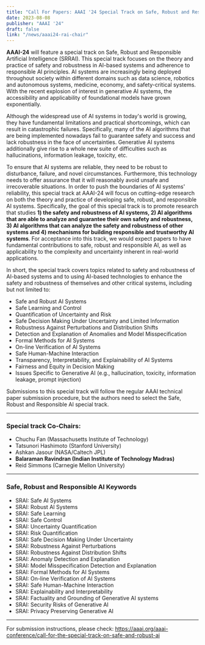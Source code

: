 ```yaml
---
title: "Call For Papers: AAAI '24 Special Track on Safe, Robust and Responsible AI"
date: 2023-08-08
publisher: "AAAI '24"
draft: false
link: "/news/aaai24-rai-chair"
---
```


**AAAI-24** will feature a special track on Safe, Robust and Responsible Artificial Intelligence (SRRAI). This special track focuses on the theory and practice of safety and robustness in AI-based systems and adherence to responsible AI principles. AI systems are increasingly being deployed throughout society within different domains such as data science, robotics and autonomous systems, medicine, economy, and safety-critical systems. With the recent explosion of interest in generative AI systems, the accessibility and applicability of foundational models have grown exponentially. 


Although the widespread use of AI systems in today's world is growing, they have fundamental limitations and practical shortcomings, which can result in catastrophic failures. Specifically, many of the AI algorithms that are being implemented nowadays fail to guarantee safety and success and lack robustness in the face of uncertainties. Generative AI systems additionally give rise to a whole new suite of difficulties such as hallucinations, information leakage, toxicity, etc. 


To ensure that AI systems are reliable, they need to be robust to disturbance, failure, and novel circumstances. Furthermore, this technology needs to offer assurance that it will reasonably avoid unsafe and irrecoverable situations. In order to push the boundaries of AI systems' reliability, this special track at AAAI-24 will focus on cutting-edge research on both the theory and practice of developing safe, robust, and responsible AI systems. Specifically, the goal of this special track is to promote research that studies **1) the safety and robustness of AI systems, 2) AI algorithms that are able to analyze and guarantee their own safety and robustness, 3) AI algorithms that can analyze the safety and robustness of other systems and 4) mechanisms for building responsible and trustworthy AI systems**. For acceptance into this track, we would expect papers to have fundamental contributions to safe, robust and responsible AI, as well as applicability to the complexity and uncertainty inherent in real-world applications.

In short, the special track covers topics related to safety and robustness of AI-based systems and to using AI-based technologies to enhance the safety and robustness of themselves and other critical systems, including but not limited to:


* Safe and Robust AI Systems
* Safe Learning and Control
* Quantification of Uncertainty and Risk
* Safe Decision Making Under Uncertainty and Limited Information
* Robustness Against Perturbations and Distribution Shifts
* Detection and Explanation of Anomalies and Model Misspecification
* Formal Methods for AI Systems
* On-line Verification of AI Systems
* Safe Human-Machine Interaction
* Transparency, Interpretability, and Explainability of AI Systems
* Fairness and Equity in Decision Making
* Issues Specific to Generative AI (e.g., hallucination, toxicity, information leakage, prompt injection) 


Submissions to this special track will follow the regular AAAI technical paper submission procedure, but the authors need to select the Safe, Robust and Responsible AI special track.


***

### Special track Co-Chairs:

* Chuchu Fan (Massachusetts Institute of Technology)
* Tatsunori Hashimoto (Stanford University)
* Ashkan Jasour (NASA/Caltech JPL)
* **Balaraman Ravindran (Indian Institute of Technology Madras)**
* Reid Simmons (Carnegie Mellon University)

***

### Safe, Robust and Responsible AI Keywords

* SRAI: Safe AI Systems
* SRAI: Robust AI Systems
* SRAI: Safe Learning
* SRAI: Safe Control
* SRAI: Uncertainty Quantification
* SRAI: Risk Quantification
* SRAI: Safe Decision Making Under Uncertainty
* SRAI: Robustness Against Perturbations 
* SRAI: Robustness Against Distribution Shifts
* SRAI: Anomaly Detection and Explanation
* SRAI: Model Misspecification Detection and Explanation
* SRAI: Formal Methods for AI Systems
* SRAI: On-line Verification of AI Systems
* SRAI: Safe Human-Machine Interaction
* SRAI: Explainability and Interpretability
* SRAI: Factuality and Grounding of Generative AI systems
* SRAI: Security Risks of Generative AI
* SRAI: Privacy Preserving Generative AI

***

For submission instructions, please check: https://aaai.org/aaai-conference/call-for-the-special-track-on-safe-and-robust-ai
